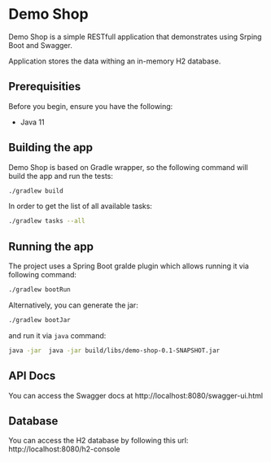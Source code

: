 # Demo Shop

Demo Shop is a simple RESTfull application that demonstrates using Srping Boot and Swagger.  

Application stores the data withing an in-memory H2 database.

## Prerequisities

Before you begin, ensure you have the following:

- Java 11

## Building the app

Demo Shop is based on Gradle wrapper, so the following command will build the app and run the tests:
```bash
./gradlew build
```
In order to get the list of all available tasks:
```bash
./gradlew tasks --all
```

## Running the app

The project uses a Spring Boot gralde plugin which allows running it via following command:
```bash
./gradlew bootRun
```

Alternatively, you can generate the jar:
```bash
./gradlew bootJar
```

and run it via `java` command:
```bash
java -jar  java -jar build/libs/demo-shop-0.1-SNAPSHOT.jar
```

## API Docs

You can access the Swagger docs at http://localhost:8080/swagger-ui.html

## Database

You can access the H2 database by following this url: http://localhost:8080/h2-console

